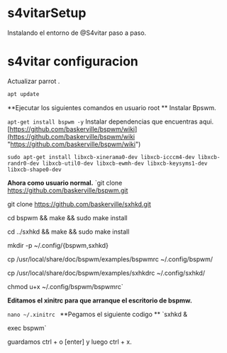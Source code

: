 # s4vitarSetup
Instalando el entorno de @S4vitar paso a paso.

# s4vitar configuracion
Actualizar parrot .

```c
apt update
```

**Ejecutar los siguientes comandos en usuario root
**
Instalar Bpswm.

` apt-get install bspwm -y `
Instalar dependencias que encuentras aqui. [https://github.com/baskerville/bspwm/wiki](https://github.com/baskerville/bspwm/wiki "https://github.com/baskerville/bspwm/wiki")
 
`sudo apt-get install libxcb-xinerama0-dev libxcb-icccm4-dev libxcb-randr0-dev libxcb-util0-dev libxcb-ewmh-dev libxcb-keysyms1-dev libxcb-shape0-dev`

**Ahora como usuario normal.**
`git clone https://github.com/baskerville/bspwm.git

git clone https://github.com/baskerville/sxhkd.git

cd bspwm && make && sudo make install

cd ../sxhkd && make && sudo make install

mkdir -p ~/.config/{bspwm,sxhkd}

cp /usr/local/share/doc/bspwm/examples/bspwmrc ~/.config/bspwm/

cp /usr/local/share/doc/bspwm/examples/sxhkdrc ~/.config/sxhkd/

chmod u+x ~/.config/bspwm/bspwmrc`

**Editamos el xinitrc para que arranque el escritorio de bspmw.**

`nano ~/.xinitrc
`
**Pegamos el siguiente codigo
**
`sxhkd & 

exec bspwm`

guardamos ctrl + o [enter] y luego ctrl + x.





